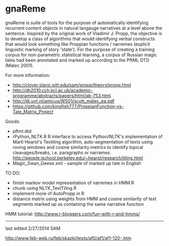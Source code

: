 gnaReme
=======

gnaReme is suite of tools for the purpose of automatically identifying recurrent content objects in natural langauge narratives at a level above the sentence. Inspired by the original work of Vladimir J. Propp, the objective is to develop a class of algorithms that would identifying verbal constructs that would look something like Proppian functions / narremes (explicit linguistic marking of story 'state'). For the purpose of creating a training corpus for non-parametric statistical learning, a corpus of Russian magic tales had been annotated and marked up according to the PftML DTD (Malec 2001). 

For more information: 
* http://clover.slavic.pitt.edu/sam/propp/theory/propp.html
* http://dh2010.cch.kcl.ac.uk/academic-programme/abstracts/papers/html/ab-753.html
* http://ilk.uvt.nl/amicus/WS01/scott_malec_ea.pdf
* https://github.com/kingfish777/ProppianFunction-vs-Tale_Matrix_Project


Goods: 
 * pftml.dtd
 * rPython_NLTK.R R interface to access Python/NLTK's implementation of Marti Hearst's Textiling algorithm, auto-segmentation of texts using roving windows and cosine similarity metrics to identify topical cleavages/breaks, i.e. paragraphs or narrames: http://people.ischool.berkeley.edu/~hearst/research/tiling.html
 * Magic_Swan_Geese.xml - sample of marked up tale in English
 

TO DO:
 * finish markov model representation of narremes in HMM.R
 * chunk using NLTK_TextTiling.R
 * implement more of AutoPropp in R
 * distance matrix using weights from HMM and cosine similarity of text segments marked up as containing the same narrative function
 
HMM tutorial: http://www.r-bloggers.com/fun-with-r-and-hmms/

--------------
last edited 2/27/2014 SAM


http://www.feb-web.ru/feb/skazki/texts/af0/af1/af1-120-.htm
